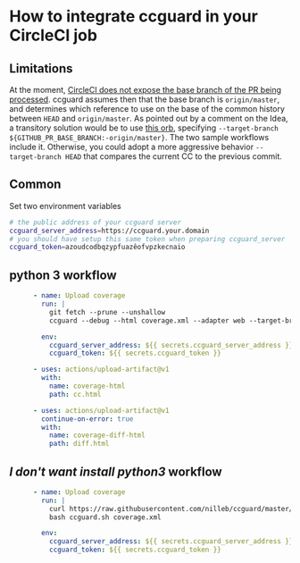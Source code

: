 # How to integrate ccguard in your CircleCI job

## Limitations

At the moment, [CircleCI does not expose the base branch of the PR being processed](https://ideas.circleci.com/ideas/CCI-I-894).
ccguard assumes then that the base branch is `origin/master`, and determines which reference to use on the base of the common history between `HEAD` and `origin/master`.
As pointed out by a comment on the Idea, a transitory solution would be to use [this orb](https://github.com/NarrativeScience/circleci-orb-ghpr), specifying `--target-branch ${GITHUB_PR_BASE_BRANCH:-origin/master}`. The two sample workflows include it.
Otherwise, you could adopt a more aggressive behavior `--target-branch HEAD` that compares the current CC to the previous commit.

## Common

Set two environment variables

```sh
# the public address of your ccguard server
ccguard_server_address=https://ccguard.your.domain
# you should have setup this same token when preparing ccguard_server
ccguard_token=azoudcodbqzypfuazêofvpzkecnaio
```

## python 3 workflow

```yaml
      - name: Upload coverage
        run: |
          git fetch --prune --unshallow
          ccguard --debug --html coverage.xml --adapter web --target-branch origin/${{ github.base_ref }} --branch {{ github.ref }}

        env:
          ccguard_server_address: ${{ secrets.ccguard_server_address }}
          ccguard_token: ${{ secrets.ccguard_token }}

      - uses: actions/upload-artifact@v1
        with:
          name: coverage-html
          path: cc.html

      - uses: actions/upload-artifact@v1
        continue-on-error: true
        with:
          name: coverage-diff-html
          path: diff.html
```

## _I don't want install python3_ workflow

```yaml
      - name: Upload coverage
        run: |
          curl https://raw.githubusercontent.com/nilleb/ccguard/master/ccguard/ccguard.sh -o ccguard.sh
          bash ccguard.sh coverage.xml

        env:
          ccguard_server_address: ${{ secrets.ccguard_server_address }}
          ccguard_token: ${{ secrets.ccguard_token }}
```
